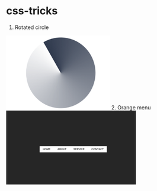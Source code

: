 # css-tricks
1. Rotated circle
<img src="./rotated-circle/rotated-circle.gif" width="280" height="200" />
2. Orange menu
<img src="./orange-menu/orange-menu.gif" width="350" height="200" />